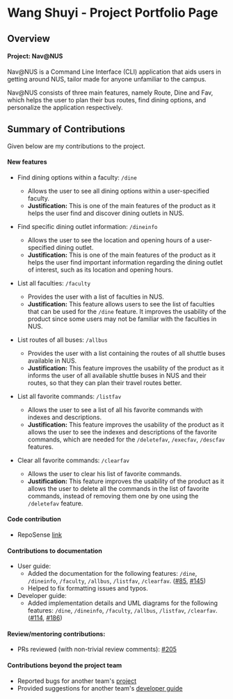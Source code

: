 # Wang Shuyi - Project Portfolio Page

## Overview
#### Project: Nav@NUS
Nav@NUS is a Command Line Interface (CLI) application that aids users in getting around NUS, tailor made for anyone 
unfamiliar to the campus. 

Nav@NUS consists of three main features, namely Route, Dine and Fav, which helps the user to 
plan their bus routes, find dining options, and personalize the application respectively.

## Summary of Contributions
Given below are my contributions to the project.

#### New features 
* Find dining options within a faculty: `/dine`
    + Allows the user to see all dining options within a user-specified faculty.
    + **Justification:** This is one of the main features of the product as it helps the user find and discover dining 
    outlets in NUS. 
    
* Find specific dining outlet information: `/dineinfo`
    + Allows the user to see the location and opening hours of a user-specified dining outlet.
    + **Justification:** This is one of the main features of the product as it helps the user find important information 
    regarding the dining outlet of interest, such as its location and opening hours.
    
* List all faculties: `/faculty`
    + Provides the user with a list of faculties in NUS.
    + **Justification:** This feature allows users to see the list of faculties that can be used for the `/dine` 
    feature. It improves the usability of the product since some users may not be familiar with the faculties in NUS.

* List routes of all buses: `/allbus`
    + Provides the user with a list containing the routes of all shuttle buses available in NUS.
    + **Justification:** This feature improves the usability of the product as it informs the user of all available 
    shuttle buses in NUS and their routes, so that they can plan their travel routes better.

* List all favorite commands: `/listfav`
    + Allows the user to see a list of all his favorite commands with indexes and descriptions.
    + **Justification:** This feature improves the usability of the product as it allows the user to see the indexes 
    and descriptions of the favorite commands, which are needed for the `/deletefav`, `/execfav`, `/descfav` features.

* Clear all favorite commands: `/clearfav`
    + Allows the user to clear his list of favorite commands.
    + **Justification:** This feature improves the usability of the product as it allows the user to delete all the 
    commands in the list of favorite commands, instead of removing them one by one using the `/deletefav` feature.

#### Code contribution
* RepoSense [link](https://nus-cs2113-ay2021s1.github.io/tp-dashboard/#breakdown=true&search=F14-3&sort=groupTitle&sortWithin=title&since=2020-09-27&timeframe=commit&mergegroup=&groupSelect=groupByRepos&checkedFileTypes=docs~functional-code~test-code~other&tabOpen=true&tabType=authorship&tabAuthor=mrwsy1&tabRepo=AY2021S1-CS2113T-F14-3%2Ftp%5Bmaster%5D&authorshipIsMergeGroup=false&authorshipFileTypes=docs~functional-code~test-code)

#### Contributions to documentation
* User guide:
    + Added the documentation for the following features: `/dine`, `/dineinfo`, `/faculty`, `/allbus`, `/listfav`, 
    `/clearfav`. ([#85](https://github.com/AY2021S1-CS2113T-F14-3/tp/pull/85), [#145](https://github.com/AY2021S1-CS2113T-F14-3/tp/pull/145))
    + Helped to fix formatting issues and typos.
* Developer guide:
    + Added implementation details and UML diagrams for the following features: `/dine`, `/dineinfo`, `/faculty`, 
    `/allbus`, `/listfav`, `/clearfav`. ([#114](https://github.com/AY2021S1-CS2113T-F14-3/tp/pull/114), [#186](https://github.com/AY2021S1-CS2113T-F14-3/tp/pull/186))

#### Review/mentoring contributions:
* PRs reviewed (with non-trivial review comments): [#205](https://github.com/AY2021S1-CS2113T-F14-3/tp/pull/205)

#### Contributions beyond the project team
* Reported bugs for another team's [project](https://github.com/mrwsy1/ped/issues)
* Provided suggestions for another team's [developer guide](https://github.com/nus-cs2113-AY2021S1/tp/pull/50/files/8633eb176251c1920fbfc15b46c51d59c7ef1e4d)
